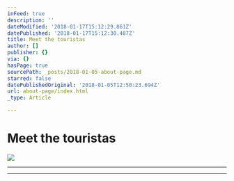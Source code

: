 ```yaml
---
inFeed: true
description: ''
dateModified: '2018-01-17T15:12:29.861Z'
datePublished: '2018-01-17T15:12:30.487Z'
title: Meet the touristas
author: []
publisher: {}
via: {}
hasPage: true
sourcePath: _posts/2018-01-05-about-page.md
starred: false
datePublishedOriginal: '2018-01-05T12:50:23.694Z'
url: about-page/index.html
_type: Article

---
```

# Meet the touristas
![](https://imgflo.herokuapp.com/graph/2b2431f8e7ba7b0/886d51eb390e1d1ff405ab55d6bd15ea/croprotate.jpg?cropheight=1932&cropwidth=2576&degrees=-180&input=https%3A%2F%2Fthe-grid-user-content.s3-us-west-2.amazonaws.com%2F704bf857-25b6-4e4d-b17d-cd6142fa1200.jpg&x=0&y=0)

---

---